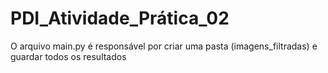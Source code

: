 # PDI_Atividade_Prática_02

O arquivo main.py é responsável por criar uma pasta (imagens_filtradas) e guardar todos os resultados
